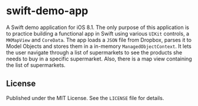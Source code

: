 swift-demo-app
==============

A Swift demo application for iOS 8.1. The only purpose of this application is to practice building a functional app in Swift using various `UIKit` controls, a `MKMapView` and `CoreData`.
The app loads a `JSON` file from Dropbox, parses it to Model Objects and stores them in a in-memory `ManagedObjectContext`. It lets the user navigate through a list of supermarkets to see the products she needs to buy in a specific supermarket. Also, there is a map view containing the list of supermarkets.


## License

Published under the MIT License. See the `LICENSE` file for details.